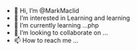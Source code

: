 - 👋 Hi, I’m @MarkMaclid
- 👀 I’m interested in Learning and learning
- 🌱 I’m currently learning ...php
- 💞️ I’m looking to collaborate on ...
- 📫 How to reach me ...

<!---
MarkMaclid/MarkMaclid is a ✨ special ✨ repository because its `README.md` (this file) appears on your GitHub profile.
You can click the Preview link to take a look at your changes.
--->
